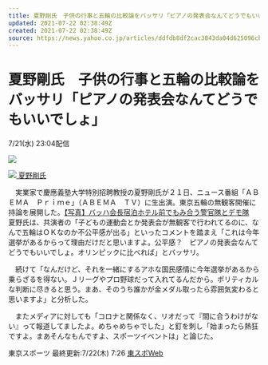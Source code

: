 ```yaml
---
title: 夏野剛氏　子供の行事と五輪の比較論をバッサリ「ピアノの発表会なんてどうでもいいでしょ」（東スポWeb）
updated: 2021-07-22 02:38:49Z
created: 2021-07-22 02:38:49Z
source: https://news.yahoo.co.jp/articles/ddfdb8df2cac3843da04d625096cbed8295371a3
---
```


# 夏野剛氏　子供の行事と五輪の比較論をバッサリ「ピアノの発表会なんてどうでもいいでしょ」

7/21(水) 23:04配信

[![](https://s.yimg.jp/images/news/cobranding/tospoweb.gif)](https://www.tokyo-sports.co.jp/)

[![](https://amd-pctr.c.yimg.jp/r/iwiz-amd/20210721-03448281-tospoweb-000-8-view.jpg?w=615&h=640&q=90&exp=10800&pri=l) 夏野剛氏](https://news.yahoo.co.jp/articles/ddfdb8df2cac3843da04d625096cbed8295371a3/images/000)

　実業家で慶應義塾大学特別招聘教授の夏野剛氏が２１日、ニュース番組「ＡＢＥＭＡ　Ｐｒｉｍｅ」（ＡＢＥＭＡ　ＴＶ）に生出演。東京五輪の無観客開催に持論を展開した。[【写真】バッハ会長宿泊ホテル前でもみ合う警官隊とデモ隊](https://www.tokyo-sports.co.jp/special/photo/3403443/)　夏野氏は、共演者の「子どもの運動会とか発表会が無観客で行われてるのに、なんで五輪はＯＫなのか不公平感が出る」といったコメントを踏まえ「これは今年選挙があるからって理由だけだと思いますよ。公平感？　ピアノの発表会なんてどうでもいいでしょ。オリンピックに比べれば」とバッサリ。

　続けて「なんだけど、それを一緒にするアホな国民感情に今年選挙があるから乗らざるを得ない。Ｊリーグやプロ野球だって入れてるんだから。ポリティカルな判断に尽きると思う。まあ、そのうち誰かが金メダル取ったら雰囲気変わると思いますよ」と分析した。

　またメディアに対しても「コロナと関係なく、リオだって『間に合うわけがない』って報道してましたよ。めちゃめちゃでした」と釘を刺し「始まったら熱狂ですよ。まあそんなもんですよ、スポーツイベントは」と論じた。

東京スポーツ
最終更新:7/22(木) 7:26
[東スポWeb](https://news.yahoo.co.jp/media/tospoweb)